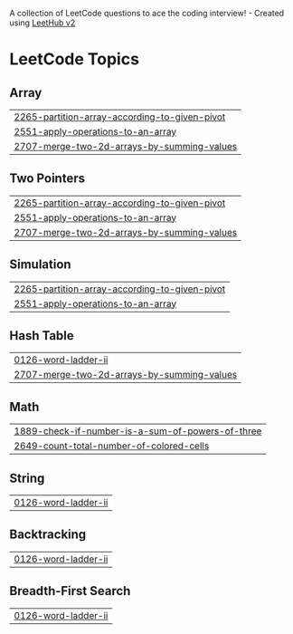 A collection of LeetCode questions to ace the coding interview! - Created using [LeetHub v2](https://github.com/arunbhardwaj/LeetHub-2.0)
<!---LeetCode Topics Start-->
# LeetCode Topics
## Array
|  |
| ------- |
| [2265-partition-array-according-to-given-pivot](https://github.com/NaeemAbdullahAkram/LeetCode-March-25/tree/master/2265-partition-array-according-to-given-pivot) |
| [2551-apply-operations-to-an-array](https://github.com/NaeemAbdullahAkram/LeetCode-March-25/tree/master/2551-apply-operations-to-an-array) |
| [2707-merge-two-2d-arrays-by-summing-values](https://github.com/NaeemAbdullahAkram/LeetCode-March-25/tree/master/2707-merge-two-2d-arrays-by-summing-values) |
## Two Pointers
|  |
| ------- |
| [2265-partition-array-according-to-given-pivot](https://github.com/NaeemAbdullahAkram/LeetCode-March-25/tree/master/2265-partition-array-according-to-given-pivot) |
| [2551-apply-operations-to-an-array](https://github.com/NaeemAbdullahAkram/LeetCode-March-25/tree/master/2551-apply-operations-to-an-array) |
| [2707-merge-two-2d-arrays-by-summing-values](https://github.com/NaeemAbdullahAkram/LeetCode-March-25/tree/master/2707-merge-two-2d-arrays-by-summing-values) |
## Simulation
|  |
| ------- |
| [2265-partition-array-according-to-given-pivot](https://github.com/NaeemAbdullahAkram/LeetCode-March-25/tree/master/2265-partition-array-according-to-given-pivot) |
| [2551-apply-operations-to-an-array](https://github.com/NaeemAbdullahAkram/LeetCode-March-25/tree/master/2551-apply-operations-to-an-array) |
## Hash Table
|  |
| ------- |
| [0126-word-ladder-ii](https://github.com/NaeemAbdullahAkram/LeetCode-March-25/tree/master/0126-word-ladder-ii) |
| [2707-merge-two-2d-arrays-by-summing-values](https://github.com/NaeemAbdullahAkram/LeetCode-March-25/tree/master/2707-merge-two-2d-arrays-by-summing-values) |
## Math
|  |
| ------- |
| [1889-check-if-number-is-a-sum-of-powers-of-three](https://github.com/NaeemAbdullahAkram/LeetCode-March-25/tree/master/1889-check-if-number-is-a-sum-of-powers-of-three) |
| [2649-count-total-number-of-colored-cells](https://github.com/NaeemAbdullahAkram/LeetCode-March-25/tree/master/2649-count-total-number-of-colored-cells) |
## String
|  |
| ------- |
| [0126-word-ladder-ii](https://github.com/NaeemAbdullahAkram/LeetCode-March-25/tree/master/0126-word-ladder-ii) |
## Backtracking
|  |
| ------- |
| [0126-word-ladder-ii](https://github.com/NaeemAbdullahAkram/LeetCode-March-25/tree/master/0126-word-ladder-ii) |
## Breadth-First Search
|  |
| ------- |
| [0126-word-ladder-ii](https://github.com/NaeemAbdullahAkram/LeetCode-March-25/tree/master/0126-word-ladder-ii) |
<!---LeetCode Topics End-->